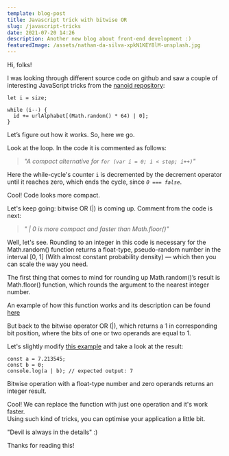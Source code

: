 ```yaml
---
template: blog-post
title: Javascript trick with bitwise OR
slug: /javascript-tricks
date: 2021-07-20 14:26
description: Another new blog about front-end development :)
featuredImage: /assets/nathan-da-silva-xpkN1KEY8lM-unsplash.jpg
---
```


Hi, folks!

I was looking through different source code on github and saw a couple of interesting JavaScript tricks from the [nanoid repository](https://github.com/ai/nanoid):

```
let i = size;

while (i--) {
  id += urlAlphabet[(Math.random() * 64) | 0];
}

```

Let’s figure out how it works. So, here we go.

Look at the loop. In the code it is commented as follows:

> _"A compact alternative for `for (var i = 0; i < step; i++)`"_

Here the while-cycle's counter `i` is decremented by the decrement operator until it reaches zero, which ends the cycle, since _`0 === false`_.

Cool! Code looks more compact.

Let's keep going: bitwise OR (|) is coming up. Comment from the code is next:

> _" | 0 is more compact and faster than Math.floor()"_

Well, let's see.
Rounding to an integer in this code is necessary for the Math.random() function returns a float-type, pseudo-random number in the interval [0, 1] (With almost constant probability density) — which then you can scale the way you need.

The first thing that comes to mind for rounding up Math.random()’s result is Math.floor() function, which rounds the argument to the nearest integer number.

An example of how this function works and its description can be found [here](https://developer.mozilla.org/en-US/docs/Web/JavaScript/Reference/Global_Objects/Math/floor)

But back to the bitwise operator OR (|), which returns a 1 in corresponding bit position, where the bits of one or two operands are equal to 1.

Let's slightly modify [this example](https://developer.mozilla.org/en-US/docs/Web/JavaScript/Reference/Operators/Bitwise_OR) and take a look at the result:

```
const a = 7.213545;
const b = 0;
console.log(a | b); // expected output: 7

```

Bitwise operation with a float-type number and zero operands returns an integer result.

Cool! We can replace the function with just one operation and it's work faster.  
Using such kind of tricks, you can optimise your application a little bit.

"Devil is always in the details" :)

Thanks for reading this!
